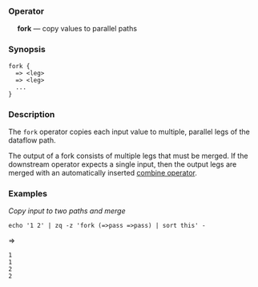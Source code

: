 ### Operator

&emsp; **fork** &mdash; copy values to parallel paths

### Synopsis

```
fork {
  => <leg>
  => <leg>
  ...
}
```
### Description

The `fork` operator copies each input value to multiple, parallel legs of
the dataflow path.

The output of a fork consists of multiple legs that must be merged.
If the downstream operator expects a single input, then the output legs are
merged with an automatically inserted [combine operator](combine.md).

### Examples

_Copy input to two paths and merge_
```mdtest-command
echo '1 2' | zq -z 'fork (=>pass =>pass) | sort this' -
```
=>
```mdtest-output
1
1
2
2
```
